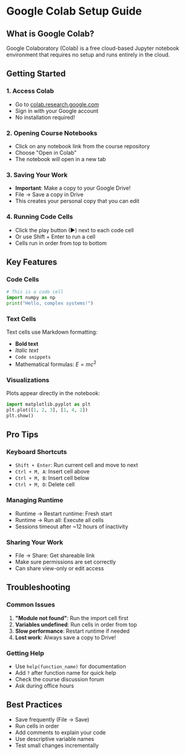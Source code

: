 # Google Colab Setup Guide

## What is Google Colab?
Google Colaboratory (Colab) is a free cloud-based Jupyter notebook environment that requires no setup and runs entirely in the cloud.

## Getting Started

### 1. Access Colab
- Go to [colab.research.google.com](https://colab.research.google.com)
- Sign in with your Google account
- No installation required!

### 2. Opening Course Notebooks
- Click on any notebook link from the course repository
- Choose "Open in Colab" 
- The notebook will open in a new tab

### 3. Saving Your Work
- **Important**: Make a copy to your Google Drive!
- File → Save a copy in Drive
- This creates your personal copy that you can edit

### 4. Running Code Cells
- Click the play button (▶) next to each code cell
- Or use Shift + Enter to run a cell
- Cells run in order from top to bottom

## Key Features

### Code Cells
```python
# This is a code cell
import numpy as np
print("Hello, complex systems!")
```

### Text Cells
Text cells use Markdown formatting:
- **Bold text**
- *Italic text*
- `Code snippets`
- Mathematical formulas: $E = mc^2$

### Visualizations
Plots appear directly in the notebook:
```python
import matplotlib.pyplot as plt
plt.plot([1, 2, 3], [1, 4, 2])
plt.show()
```

## Pro Tips

### Keyboard Shortcuts
- `Shift + Enter`: Run current cell and move to next
- `Ctrl + M, A`: Insert cell above
- `Ctrl + M, B`: Insert cell below
- `Ctrl + M, D`: Delete cell

### Managing Runtime
- Runtime → Restart runtime: Fresh start
- Runtime → Run all: Execute all cells
- Sessions timeout after ~12 hours of inactivity

### Sharing Your Work
- File → Share: Get shareable link
- Make sure permissions are set correctly
- Can share view-only or edit access

## Troubleshooting

### Common Issues
1. **"Module not found"**: Run the import cell first
2. **Variables undefined**: Run cells in order from top
3. **Slow performance**: Restart runtime if needed
4. **Lost work**: Always save a copy to Drive!

### Getting Help
- Use `help(function_name)` for documentation
- Add `?` after function name for quick help
- Check the course discussion forum
- Ask during office hours

## Best Practices
- Save frequently (File → Save)
- Run cells in order
- Add comments to explain your code
- Use descriptive variable names
- Test small changes incrementally
